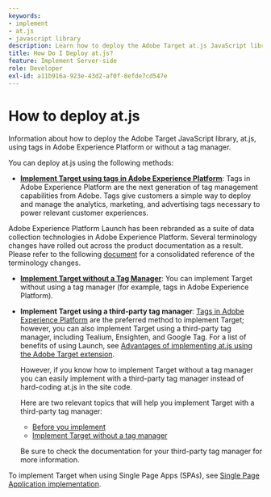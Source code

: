 ```yaml
---
keywords:
- implement
- at.js
- javascript library
description: Learn how to deploy the Adobe Target at.js JavaScript library using tags in Adobe Experience Platform or without a tag manager.
title: How Do I Deploy at.js?
feature: Implement Server-side
role: Developer
exl-id: a11b916a-923e-43d2-af0f-8efde7cd547e
---
```

# How to deploy at.js

Information about how to deploy the Adobe Target JavaScript library, at.js, using tags in Adobe Experience Platform or without a tag manager.

You can deploy at.js using the following methods:

* **[Implement Target using tags in Adobe Experience Platform](/src/pages/implement/client-side/atjs/how-to-deployatjs/implement-target-using-adobe-launch.md)**: Tags in Adobe Experience Platform are the next generation of tag management capabilities from Adobe. Tags give customers a simple way to deploy and manage the analytics, marketing, and advertising tags necessary to power relevant customer experiences.

<InlineAlert variant="info" slots="text"/>

Adobe Experience Platform Launch has been rebranded as a suite of data collection technologies in Adobe Experience Platform. Several terminology changes have rolled out across the product documentation as a result. Please refer to the following [document](https://experienceleague.adobe.com/docs/experience-platform/tags/term-updates.html) for a consolidated reference of the terminology changes.

* **[Implement Target without a Tag Manager](/src/pages/implement/client-side/atjs/how-to-deployatjs/implement-target-without-a-tag-manager.md)**: You can implement Target without using a tag manager (for example, tags in Adobe Experience Platform).
* **Implement Target using a third-party tag manager**: [Tags in Adobe Experience Platform](/src/pages/implement/client-side/atjs/how-to-deployatjs/implement-target-using-adobe-launch.md) are the preferred method to implement Target; however, you can also implement Target using a third-party tag manager, including Tealium, Ensighten, and Google Tag. For a list of benefits of using Launch, see [Advantages of implementing at.js using the Adobe Target extension](/src/pages/implement/client-side/atjs/how-to-deployatjs/implement-target-using-adobe-launch.md#advantages-of-implementing-atjs-using-the-target-extension).

  However, if you know how to implement Target without a tag manager you can easily implement with a third-party tag manager instead of hard-coding at.js in the site code.

  Here are two relevant topics that will help you implement Target with a third-party tag manager:

  * [Before you implement](/src/pages/before-implement/)
  * [Implement Target without a tag manager](/src/pages/implement/client-side/atjs/how-to-deployatjs/implement-target-without-a-tag-manager.md)

  Be sure to check the documentation for your third-party tag manager for more information.

To implement Target when using Single Page Apps (SPAs), see [Single Page Application implementation](/src/pages/implement/client-side/atjs/how-to-deployatjs/target-atjs-single-page-application.md).
